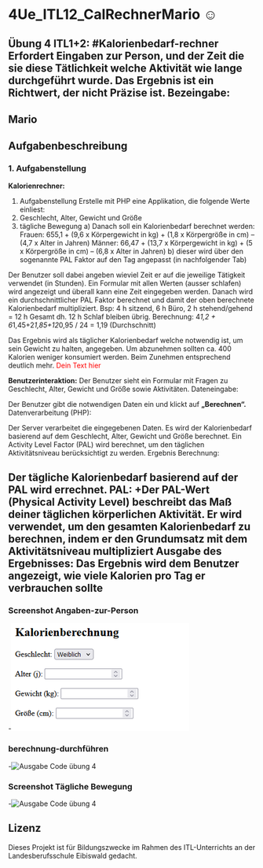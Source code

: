 # 4Ue_ITL12_CalRechnerMario ☺
Übung 4 ITL1+2:
#Kalorienbedarf-rechner
Erfordert Eingaben zur Person, und der Zeit die sie diese Tätlichkeit welche Aktivität wie lange durchgeführt wurde.
Das Ergebnis ist ein Richtwert, der nicht Präzise ist.
Bezeingabe: 
-----
## Mario
## Aufgabenbeschreibung
### 1.	Aufgabenstellung
**Kalorienrechner:**
1.	Aufgabenstellung
Erstelle mit PHP eine Applikation, die folgende Werte einliest:
1.	Geschlecht, Alter, Gewicht und Größe
2.	tägliche Bewegung 
a)	Danach soll ein Kalorienbedarf berechnet werden:
Frauen: 655,1 + (9,6 x Körpergewicht in kg) + (1,8 x Körpergröße in cm) – (4,7 x Alter in Jahren)
Männer: 66,47 + (13,7 x Körpergewicht in kg) + (5 x Körpergröße in cm) – (6,8 x Alter in Jahren)
b)	dieser wird über den sogenannte PAL Faktor auf den Tag angepasst (in nachfolgender Tab)

Der Benutzer soll dabei angeben wieviel Zeit er auf die jeweilige Tätigkeit verwendet (in Stunden). Ein Formular mit allen Werten (ausser schlafen) wird angezeigt und überall kann eine Zeit eingegeben werden. Danach wird ein durchschnittlicher PAL Faktor berechnet und damit der oben berechnete Kalorienbedarf multipliziert.
Bsp: 4 h sitzend, 6 h Büro, 2 h stehend/gehend = 12 h Gesamt dh. 12 h Schlaf bleiben übrig. Berechnung: 4*1,2 + 6*1,45+2*1,85+12*0,95 / 24 = 1,19 (Durchschnitt)

Das Ergebnis wird als täglicher Kalorienbedarf welche notwendig ist, um sein Gewicht zu halten, angegeben.
Um abzunehmen sollten ca. 400 Kalorien weniger konsumiert werden. Beim Zunehmen entsprechend deutlich mehr.
<span style="color: red;">Dein Text hier</span>

**Benutzerinteraktion:**
Der Benutzer sieht ein Formular mit Fragen zu Geschlecht, Alter, Gewicht und Größe sowie Aktivitäten.
Dateneingabe:

Der Benutzer gibt die notwendigen Daten ein und klickt auf **„Berechnen“.**
Datenverarbeitung (PHP):

Der Server verarbeitet die eingegebenen Daten.
Es wird der Kalorienbedarf basierend auf dem Geschlecht, Alter, Gewicht und Größe berechnet.
Ein Activity Level Factor (PAL) wird berechnet, um den täglichen Aktivitätsniveau berücksichtigt zu werden.
Ergebnis Berechnung:

**Der tägliche Kalorienbedarf basierend auf der PAL wird errechnet.**
PAL:
+Der PAL-Wert (Physical Activity Level) beschreibt das Maß deiner täglichen körperlichen Aktivität. Er wird verwendet, um den gesamten Kalorienbedarf zu berechnen, indem er den Grundumsatz mit dem Aktivitätsniveau multipliziert
**Ausgabe des Ergebnisses:**
Das Ergebnis wird dem Benutzer angezeigt, wie viele Kalorien pro Tag er verbrauchen sollte
-----------------------------------------------

### Screenshot Angaben-zur-Person
-![Ausgabe Code übung 4](https://github.com/Xoisi/4Ue_ITL12_CalRechnerMario/blob/main/Angaben-zur-Person.png)
### berechnung-durchführen
-![Ausgabe Code übung 4](https://github.com/Xoisi/4Ue_ITL12_CalRechnerMario/blob/main/berechnung-durchf%C3%BChren.png)
### Screenshot Tägliche Bewegung
-![Ausgabe Code übung 4](https://github.com/Xoisi/4Ue_ITL12_CalRechnerMario/blob/main/T%C3%A4gliche%20Bewegung.png)

## Lizenz
Dieses Projekt ist für Bildungszwecke im Rahmen des ITL-Unterrichts an der Landesberufsschule Eibiswald gedacht.
